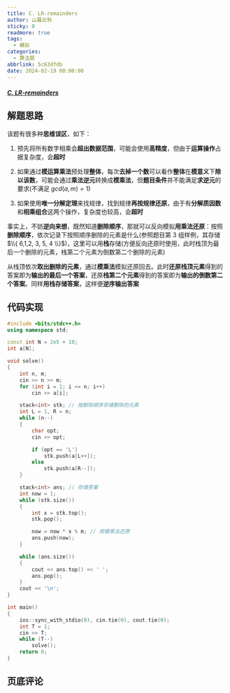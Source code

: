 ```yaml
---
title: C. LR-remainders
author: 山暮云秋
sticky: 0
readmore: true
tags:
  - 模拟
categories:
  - 算法题
abbrlink: 5c63dfdb
date: 2024-02-19 00:00:00
---
```


##### [C. LR-remainders](https://codeforces.com/contest/1932/problem/C)

<!-- more -->

## 解题思路

该题有很多种**思维误区**，如下：

1. 预先将所有数字相乘会**超出数据范围**，可能会使用**高精度**，但由于**运算操作**占据复杂度，会**超时**

2. 如果通过**模运算乘法**预处理**整体**，每次**去掉一个数**可以看作**整体**在**模意义**下**除以该数**，可能会通过**乘法逆元**转换成**模乘法**，但**题目条件**并不能满足**求逆元**的要求(不满足 $gcd(a, m) = 1$)

3. 如果使用**唯一分解定理**来找规律，找到规律**再按规律还原**，由于有**分解质因数**和**相乘组合**这两个操作，复杂度也较高，会**超时**

事实上，不妨**逆向来想**，既然知道**删除顺序**，那就可以反向模拟**用乘法还原**：按照**删除顺序**，依次记录下按照顺序删除的元素是什么(参照题目第 3 组样例，其存储 $\\{ 6,1,2, 3, 5, 4 \\}$)，这里可以用**栈**存储(方便反向还原时使用，此时栈顶为最后一个删除的元素，栈第二个元素为倒数第二个删除的元素)

从栈顶依次**取出删除的元素**，通过**模乘法**模拟还原回去。此时**还原栈顶元素**得到的答案即为**输出的最后一个答案**，还原**栈第二个元素**得到的答案即为**输出的倒数第二个答案**。同样**用栈存储答案**，这样便**逆序输出答案**

## 代码实现

```cpp
#include <bits/stdc++.h>
using namespace std;

const int N = 2e5 + 10;
int a[N];

void solve()
{
    int n, m;
    cin >> n >> m;
    for (int i = 1; i <= n; i++)
        cin >> a[i];

    stack<int> stk; // 按删除顺序存储删除的元素
    int L = 1, R = n;
    while (n--)
    {
        char opt;
        cin >> opt;

        if (opt == 'L')
            stk.push(a[L++]);
        else
            stk.push(a[R--]);
    }

    stack<int> ans; // 存储答案
    int now = 1;
    while (stk.size())
    {
        int x = stk.top();
        stk.pop();

        now = now * x % m; // 用模乘法还原
        ans.push(now);
    }

    while (ans.size())
    {
        cout << ans.top() << ' ';
        ans.pop();
    }
    cout << '\n';
}

int main()
{
    ios::sync_with_stdio(0), cin.tie(0), cout.tie(0);
    int T = 1;
    cin >> T;
    while (T--)
        solve();
    return 0;
}
```

## 页底评论
